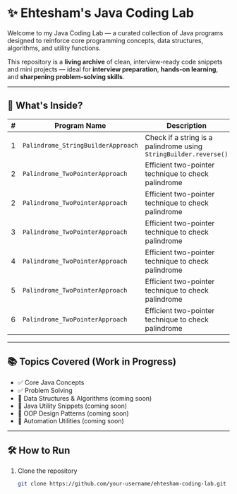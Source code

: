 # ✨ Ehtesham's Java Coding Lab

Welcome to my Java Coding Lab — a curated collection of Java programs designed to reinforce core programming concepts, data structures, algorithms, and utility functions.

This repository is a **living archive** of clean, interview-ready code snippets and mini projects — ideal for **interview preparation**, **hands-on learning**, and **sharpening problem-solving skills**.

---

## 🚀 What's Inside?

| # | Program Name                     | Description                                |
|---|----------------------------------|--------------------------------------------|
| 1 | `Palindrome_StringBuilderApproach` | Check if a string is a palindrome using `StringBuilder.reverse()` |
| 2 | `Palindrome_TwoPointerApproach`    | Efficient two-pointer technique to check palindrome |
| 2 | `Palindrome_TwoPointerApproach`    | Efficient two-pointer technique to check palindrome |
| 3 | `Palindrome_TwoPointerApproach`    | Efficient two-pointer technique to check palindrome |
| 4 | `Palindrome_TwoPointerApproach`    | Efficient two-pointer technique to check palindrome |
| 5 | `Palindrome_TwoPointerApproach`    | Efficient two-pointer technique to check palindrome |
| 6 | `Palindrome_TwoPointerApproach`    | Efficient two-pointer technique to check palindrome |


---

## 📚 Topics Covered (Work in Progress)

- ✅ Core Java Concepts
- ✅ Problem Solving
- 🔄 Data Structures & Algorithms (coming soon)
- 🔄 Java Utility Snippets (coming soon)
- 🔄 OOP Design Patterns (coming soon)
- 🔄 Automation Utilities (coming soon)

---

## 🛠️ How to Run

1. Clone the repository
   ```bash
   git clone https://github.com/your-username/ehtesham-coding-lab.git
